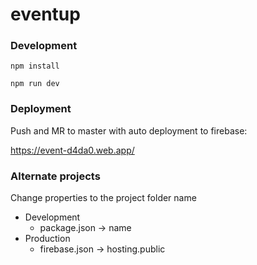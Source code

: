 # eventup

### Development

```
npm install
```
```
npm run dev
```

### Deployment

Push and MR to master with auto deployment to firebase:

https://event-d4da0.web.app/

### Alternate projects

Change properties to the project folder name

* Development
  * package.json  -> name
* Production
  * firebase.json -> hosting.public

